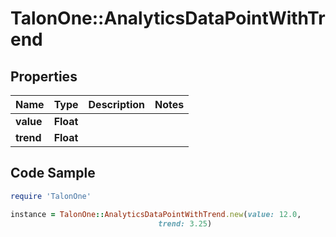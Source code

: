# TalonOne::AnalyticsDataPointWithTrend

## Properties

Name | Type | Description | Notes
------------ | ------------- | ------------- | -------------
**value** | **Float** |  | 
**trend** | **Float** |  | 

## Code Sample

```ruby
require 'TalonOne'

instance = TalonOne::AnalyticsDataPointWithTrend.new(value: 12.0,
                                 trend: 3.25)
```


